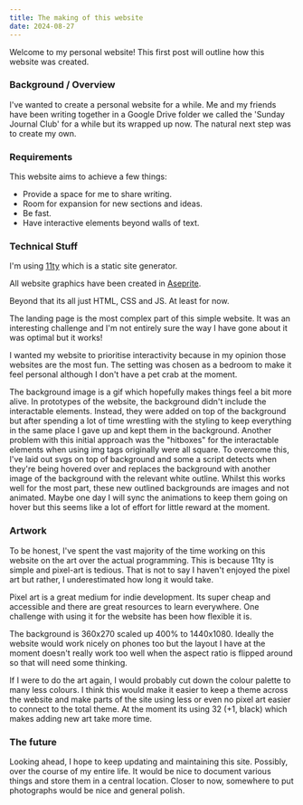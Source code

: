 ```yaml
---
title: The making of this website
date: 2024-08-27
---
```


Welcome to my personal website! This first post will outline how this website was created.

### Background / Overview
I've wanted to create a personal website for a while. Me and my friends have been writing together in a Google Drive folder we called the 'Sunday Journal Club' for a while but its wrapped up now. The natural next step was to create my own.

### Requirements
This website aims to achieve a few things:
- Provide a space for me to share writing.
- Room for expansion for new sections and ideas.
- Be fast.
- Have interactive elements beyond walls of text.

### Technical Stuff

I'm using [11ty](https://www.11ty.dev/) which is a static site generator.

All website graphics have been created in [Aseprite](https://www.aseprite.org/).

Beyond that its all just HTML, CSS and JS. At least for now. 

The landing page is the most complex part of this simple website. It was an interesting challenge and I'm not entirely sure the way I have gone about it was optimal but it works!

I wanted my website to prioritise interactivity because in my opinion those websites are the most fun. The setting was chosen as a bedroom to make it feel personal although I don't have a pet crab at the moment. 

The background image is a gif which hopefully makes things feel a bit more alive. In prototypes of the website, the background didn't include the interactable elements. Instead, they were added on top of the background but after spending a lot of time wrestling with the styling to keep everything in the same place I gave up and kept them in the background. Another problem with this initial approach was the "hitboxes" for the interactable elements when using img tags originally were all square. To overcome this, I've laid out svgs on top of background and some a script detects when they're being hovered over and replaces the background with another image of the background with the relevant white outline. Whilst this works well for the most part, these new outlined backgrounds are images and not animated. Maybe one day I will sync the animations to keep them going on hover but this seems like a lot of effort for little reward at the moment. 

### Artwork

To be honest, I've spent the vast majority of the time working on this website on the art over the actual programming. This is because 11ty is simple and pixel-art is tedious. That is not to say I haven't enjoyed the pixel art but rather, I underestimated how long it would take. 

Pixel art is a great medium for indie development. Its super cheap and accessible and there are great resources to learn everywhere. One challenge with using it for the website has been how flexible it is. 

The background is 360x270 scaled up 400% to 1440x1080. Ideally the website would work nicely on phones too but the layout I have at the moment doesn't really work too well when the aspect ratio is flipped around so that will need some thinking. 

If I were to do the art again, I would probably cut down the colour palette to many less colours. I think this would make it easier to keep a theme across the website and make parts of the site using less or even no pixel art easier to connect to the total theme. At the moment its using 32 (+1, black) which makes adding new art take more time. 

### The future

Looking ahead, I hope to keep updating and maintaining this site. Possibly, over the course of my entire life. It would be nice to document various things and store them in a central location. Closer to now, somewhere to put photographs would be nice and general polish. 